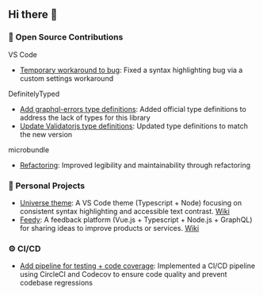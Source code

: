 ## Hi there 👋

### 🤝 Open Source Contributions

VS Code
- [Temporary workaround to bug](https://github.com/microsoft/vscode/issues/92308#issuecomment-596885893): Fixed a syntax highlighting bug via a custom settings workaround

DefinitelyTyped
- [Add graphql-errors type definitions](https://github.com/DefinitelyTyped/DefinitelyTyped/pull/31418): Added official type definitions to address the lack of types for this library
- [Update Validatorjs type definitions](https://github.com/DefinitelyTyped/DefinitelyTyped/pull/31929): Updated type definitions to match the new version

microbundle
- [Refactoring](https://github.com/developit/microbundle/pull/291): Improved legibility and maintainability through refactoring

### 🚀 Personal Projects

- [Universe theme](https://github.com/MatiasOlivera/universe-theme): A VS Code theme (Typescript + Node) focusing on consistent syntax highlighting and accessible text contrast. [Wiki](https://deepwiki.com/MatiasOlivera/universe-theme)
- [Feedy](https://github.com/MatiasOlivera/feedy): A feedback platform (Vue.js + Typescript + Node.js + GraphQL) for sharing ideas to improve products or services. [Wiki](https://deepwiki.com/MatiasOlivera/feedy)

### ⚙️ CI/CD

- [Add pipeline for testing + code coverage](https://github.com/MatiasOlivera/ypf-tienda/pull/47): Implemented a CI/CD pipeline using CircleCI and Codecov to ensure code quality and prevent codebase regressions
